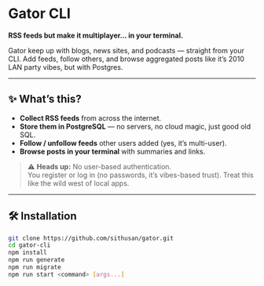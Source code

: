

# Gator CLI  
**RSS feeds but make it multiplayer… in your terminal.**  

Gator keep up with blogs, news sites, and podcasts — straight from your CLI. Add feeds, follow others, and browse aggregated posts like it’s 2010 LAN party vibes, but with Postgres.  

---

## ✨ What’s this?  
- **Collect RSS feeds** from across the internet.  
- **Store them in PostgreSQL** — no servers, no cloud magic, just good old SQL.  
- **Follow / unfollow feeds** other users added (yes, it’s multi-user).  
- **Browse posts in your terminal** with summaries and links.  

> ⚠ **Heads up:** No user-based authentication.  
> You register or log in (no passwords, it’s vibes-based trust).
> Treat this like the wild west of local apps.  

---

## 🛠 Installation  
```bash
git clone https://github.com/sithusan/gator.git
cd gator-cli
npm install
npm run generate
npm run migrate
npm run start <command> [args...]
